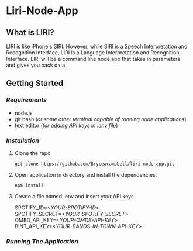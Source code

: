 # Liri-Node-App

## What is LIRI?

LIRI is like iPhone's SIRI. However, while SIRI is a Speech Interpretation and Recognition Interface, LIRI is a Language Interpretation and Recognition Interface. LIRI will be a command line node app that takes in parameters and gives you back data.

## Getting Started

### *Requirements*

* node.js
* git bash (*or some other terminal capable of running node applications*)
* text editor (*for adding API keys in .env file*)

### *Installation*

1. Clone the repo 

    `git clone https://github.com/Bryceacampbell/liri-node-app.git`

2.  Open application in directory and install the dependencies:

    `npm install`

3. Create a file named .env and insert your API keys

    SPOTIFY_ID=<*YOUR-SPOTIFY-ID*>  
    SPOTIFY_SECRET=<*YOUR-SPOTIFY-SECRET*>  
    OMBD_API_KEY=<*YOUR-OMDB-API-KEY*>  
    BINT_API_KEY=<*YOUR-BANDS-IN-TOWN-API-KEY*>

### *Running The Application*


